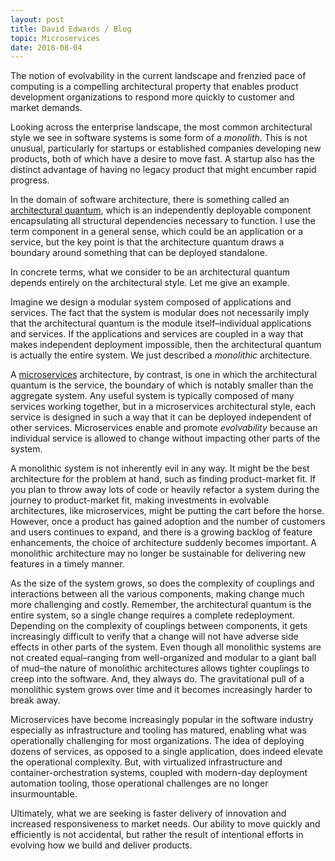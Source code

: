 ```yaml
---
layout: post
title: David Edwards / Blog
topic: Microservices
date: 2018-08-04
---
```

The notion of evolvability in the current landscape and frenzied pace of computing is a compelling architectural property that enables product development organizations to respond more quickly to customer and market demands.

Looking across the enterprise landscape, the most common architectural style we see in software systems is some form of a _monolith_. This is not unusual, particularly for startups or established companies developing new products, both of which have a desire to move fast. A startup also has the distinct advantage of having no legacy product that might encumber rapid progress.

In the domain of software architecture, there is something called an [architectural quantum](https://www.oreilly.com/library/view/building-evolutionary-architectures/9781491986356/ch04.html), which is an independently deployable component encapsulating all structural dependencies necessary to function. I use the term component in a general sense, which could be an application or a service, but the key point is that the architecture quantum draws a boundary around something that can be deployed standalone.

In concrete terms, what we consider to be an architectural quantum depends entirely on the architectural style. Let me give an example.

Imagine we design a modular system composed of applications and services. The fact that the system is modular does not necessarily imply that the architectural quantum is the module itself–individual applications and services. If the applications and services are coupled in a way that makes independent deployment impossible, then the architectural quantum is actually the entire system. We just described a _monolithic_ architecture.

A [microservices](https://en.wikipedia.org/wiki/Microservices) architecture, by contrast, is one in which the architectural quantum is the service, the boundary of which is notably smaller than the aggregate system. Any useful system is typically composed of many services working together, but in a microservices architectural style, each service is designed in such a way that it can be deployed independent of other services. Microservices enable and promote _evolvability_ because an individual service is allowed to change without impacting other parts of the system.

A monolithic system is not inherently evil in any way. It might be the best architecture for the problem at hand, such as finding product-market fit. If you plan to throw away lots of code or heavily refactor a system during the journey to product-market fit, making investments in evolvable architectures, like microservices, might be putting the cart before the horse. However, once a product has gained adoption and the number of customers and users continues to expand, and there is a growing backlog of feature enhancements, the choice of architecture suddenly becomes important. A monolithic architecture may no longer be sustainable for delivering new features in a timely manner.

As the size of the system grows, so does the complexity of couplings and interactions between all the various components, making change much more challenging and costly. Remember, the architectural quantum is the entire system, so a single change requires a complete redeployment. Depending on the complexity of couplings between components, it gets increasingly difficult to verify that a change will not have adverse side effects in other parts of the system. Even though all monolithic systems are not created equal–ranging from well-organized and modular to a giant ball of mud–the nature of monolithic architectures allows tighter couplings to creep into the software. And, they always do. The gravitational pull of a monolithic system grows over time and it becomes increasingly harder to break away.

Microservices have become increasingly popular in the software industry especially as infrastructure and tooling has matured, enabling what was operationally challenging for most organizations. The idea of deploying dozens of services, as opposed to a single application, does indeed elevate the operational complexity. But, with virtualized infrastructure and container-orchestration systems, coupled with modern-day deployment automation tooling, those operational challenges are no longer insurmountable.

Ultimately, what we are seeking is faster delivery of innovation and increased responsiveness to market needs. Our ability to move quickly and efficiently is not accidental, but rather the result of intentional efforts in evolving how we build and deliver products.
